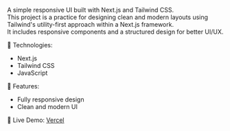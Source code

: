 A simple responsive UI built with Next.js and Tailwind CSS.  
This project is a practice for designing clean and modern layouts using Tailwind's utility-first approach within a Next.js framework.  
It includes responsive components and a structured design for better UI/UX.  

🚀 Technologies:  
- Next.js  
- Tailwind CSS  
- JavaScript  

📌 Features:  
- Fully responsive design  
- Clean and modern UI    

🔗 Live Demo: [Vercel]([url](https://medical-pi-blush.vercel.app/))
